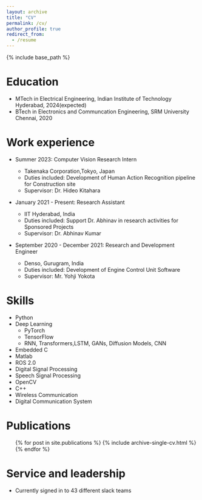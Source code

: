 ```yaml
---
layout: archive
title: "CV"
permalink: /cv/
author_profile: true
redirect_from:
  - /resume
---
```


{% include base_path %}

Education
======
* MTech in Electrical Engineering, Indian Institute of Technology Hyderabad, 2024(expected)
* BTech in Electronics and Communcation Engineering, SRM University Chennai, 2020

Work experience
======
* Summer 2023: Computer Vision Research Intern
  * Takenaka Corporation,Tokyo, Japan 
  * Duties included: Development of Human Action Recognition pipeline for Construction site
  * Supervisor: Dr. Hideo Kitahara

* January 2021 - Present: Research Assistant
  * IIT Hyderabad, India
  * Duties included: Support Dr. Abhinav in research activities for Sponsored Projects
  * Supervisor: Dr. Abhinav Kumar

* September 2020 - December 2021: Research and Development Engineer
  * Denso, Gurugram, India
  * Duties included: Development of Engine Control Unit Software
  * Supervisor: Mr. Yohji Yokota
  
Skills
======
* Python
* Deep Learning
  * PyTorch
  * TensorFlow
  * RNN, Transformers,LSTM, GANs, Diffusion Models, CNN
* Embedded C
* Matlab
* ROS 2.0
* Digital Signal Processing
* Speech Signal Processing
* OpenCV
* C++
* Wireless Communication
* Digital Communication System

Publications
======
  <ul>{% for post in site.publications %}
    {% include archive-single-cv.html %}
  {% endfor %}</ul>
  

  

  
Service and leadership
======
* Currently signed in to 43 different slack teams
